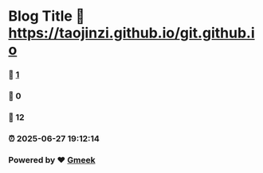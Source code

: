 # Blog Title :link: https://taojinzi.github.io/git.github.io 
### :page_facing_up: [1](https://taojinzi.github.io/git.github.io/tag.html) 
### :speech_balloon: 0 
### :hibiscus: 12 
### :alarm_clock: 2025-06-27 19:12:14 
### Powered by :heart: [Gmeek](https://github.com/Meekdai/Gmeek)
